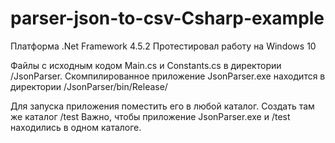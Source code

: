 # parser-json-to-csv-Csharp-example

Платформа .Net Framework 4.5.2
Протестировал работу на Windows 10

Файлы с исходным кодом Main.cs и Constants.cs в директории /JsonParser.
Скомпилированное приложение JsonParser.exe находится в директории /JsonParser/bin/Release/

Для запуска приложения поместить его в любой каталог.
Создать там же каталог /test
Важно, чтобы приложение JsonParser.exe и /test находились в одном каталоге.
